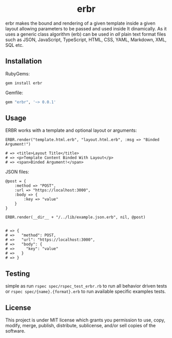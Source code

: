 # <div align="center"> erbr </div>
erbr makes the bound and rendering of a given template inside a given layout allowing parameters to be passed and used inside It dinamically. As it uses a generic class algorithm (erb) can be used in *all* plain text format files such as JSON, JavaScript, TypeScript, HTML, CSS, YAML, Markdown, XML, SQL etc.

## Installation
RubyGems:
```
gem install erbr
```

Gemfile: 
```sh
gem "erbr", '~> 0.0.1'
```

## Usage
ERBR works with a template and optional layout or arguments:
<br>
```
ERBR.render("template.html.erb", "layout.html.erb", :msg => "Binded Argument!")

# => <title>Layout Title</title>
# => <p>Template Content Binded With Layout</p>
# => <span>Binded Argument!</span>
```
JSON files:
```
@post = {
    :method => "POST",
    :url => "https://localhost:3000",
    :body => {
        :key => "value"
    }
}

ERBR.render(__dir__ + "/../lib/example.json.erb", nil, @post)


# => {
# =>   "method": POST,
# =>   "url": "https://localhost:3000",
# =>   "body": {
# =>     "key": "value"
# =>   }
# => }
```
<div align="center">

</div>

## Testing
simple as run ```rspec spec/rspec_test_erbr.rb``` to run all behavior driven tests or
```rspec spec/{name}.{format}.erb``` to run available specific examples tests.
<br>

## License
This project is under MIT license which grants you permission to use, copy, modify, merge, publish, distribute, sublicense, and/or sell copies of the software.
